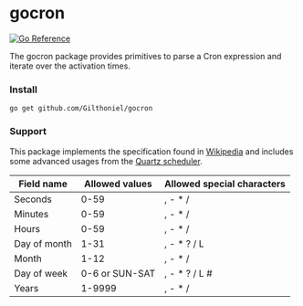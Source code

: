 # gocron

[![Go Reference](https://pkg.go.dev/badge/github.com/Gilthoniel/gocron.svg)](https://pkg.go.dev/github.com/Gilthoniel/gocron)

The gocron package provides primitives to parse a Cron expression and iterate over the activation times.

### Install

```Shell
go get github.com/Gilthoniel/gocron
```

### Support

This package implements the specification found in [Wikipedia](https://en.wikipedia.org/wiki/Cron) and includes some advanced usages from the [Quartz scheduler](http://www.quartz-scheduler.org/documentation/quartz-2.3.0/tutorials/crontrigger.html).

| Field name   | Allowed values | Allowed special characters |
| ------------ | -------------- | -------------------------- |
| Seconds      | 0-59           | , - * /                    |
| Minutes      | 0-59           | , - * /                    |
| Hours        | 0-59           | , - * /                    |
| Day of month | 1-31           | , - * ? / L                |
| Month        | 1-12           | , - * /                    |
| Day of week  | 0-6 or SUN-SAT | , - * ? / L #              |
| Years        | 1-9999         | , - * /                    |

